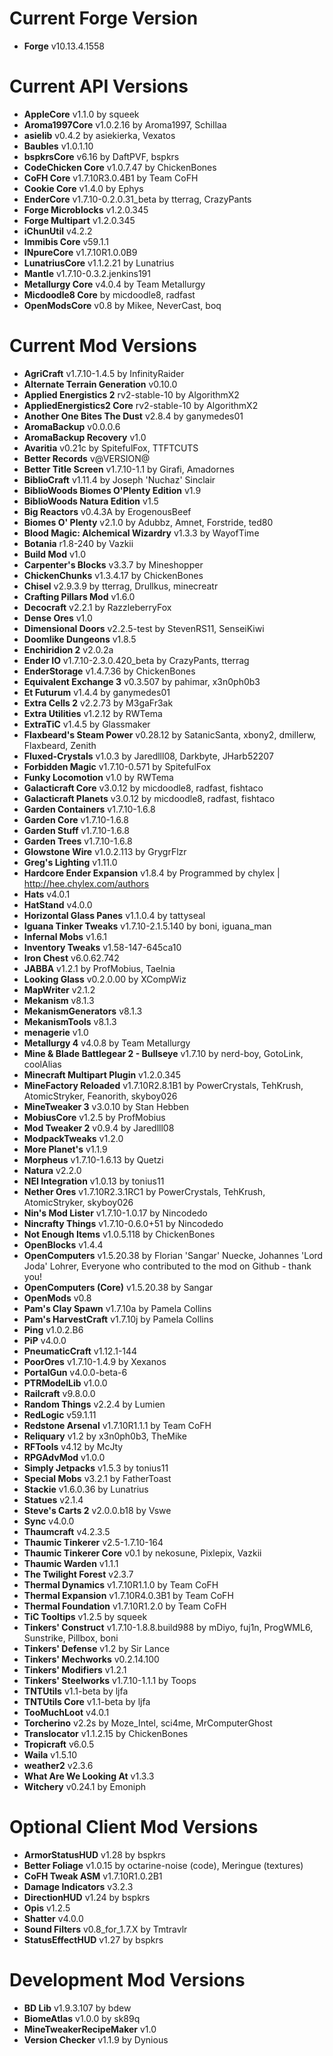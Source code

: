 Current Forge Version
=
- **Forge** v10.13.4.1558

Current API Versions
=
- **AppleCore** v1.1.0 by squeek
- **Aroma1997Core** v1.0.2.16 by Aroma1997, Schillaa
- **asielib** v0.4.2 by asiekierka, Vexatos
- **Baubles** v1.0.1.10
- **bspkrsCore** v6.16 by DaftPVF, bspkrs
- **CodeChicken Core** v1.0.7.47 by ChickenBones
- **CoFH Core** v1.7.10R3.0.4B1 by Team CoFH
- **Cookie Core** v1.4.0 by Ephys
- **EnderCore** v1.7.10-0.2.0.31_beta by tterrag, CrazyPants
- **Forge Microblocks** v1.2.0.345
- **Forge Multipart** v1.2.0.345
- **iChunUtil** v4.2.2
- **Immibis Core** v59.1.1
- **INpureCore** v1.7.10R1.0.0B9
- **LunatriusCore** v1.1.2.21 by Lunatrius
- **Mantle** v1.7.10-0.3.2.jenkins191
- **Metallurgy Core** v4.0.4 by Team Metallurgy
- **Micdoodle8 Core**  by micdoodle8, radfast
- **OpenModsCore** v0.8 by Mikee, NeverCast, boq

Current Mod Versions
=
- **AgriCraft** v1.7.10-1.4.5 by InfinityRaider
- **Alternate Terrain Generation** v0.10.0
- **Applied Energistics 2** rv2-stable-10 by AlgorithmX2
- **AppliedEnergistics2 Core** rv2-stable-10 by AlgorithmX2
- **Another One Bites The Dust** v2.8.4 by ganymedes01
- **AromaBackup** v0.0.0.6
- **AromaBackup Recovery** v1.0
- **Avaritia** v0.21c by SpitefulFox, TTFTCUTS
- **Better Records** v@VERSION@
- **Better Title Screen** v1.7.10-1.1 by Girafi, Amadornes
- **BiblioCraft** v1.11.4 by Joseph 'Nuchaz' Sinclair
- **BiblioWoods Biomes O'Plenty Edition** v1.9
- **BiblioWoods Natura Edition** v1.5
- **Big Reactors** v0.4.3A by ErogenousBeef
- **Biomes O' Plenty** v2.1.0 by Adubbz, Amnet, Forstride, ted80
- **Blood Magic: Alchemical Wizardry** v1.3.3 by WayofTime
- **Botania** r1.8-240 by Vazkii
- **Build Mod** v1.0
- **Carpenter's Blocks** v3.3.7 by Mineshopper
- **ChickenChunks** v1.3.4.17 by ChickenBones
- **Chisel** v2.9.3.9 by tterrag, Drullkus, minecreatr
- **Crafting Pillars Mod** v1.6.0
- **Decocraft** v2.2.1 by RazzleberryFox
- **Dense Ores** v1.0
- **Dimensional Doors** v2.2.5-test by StevenRS11, SenseiKiwi
- **Doomlike Dungeons** v1.8.5
- **Enchiridion 2** v2.0.2a
- **Ender IO** v1.7.10-2.3.0.420_beta by CrazyPants, tterrag
- **EnderStorage** v1.4.7.36 by ChickenBones
- **Equivalent Exchange 3** v0.3.507 by pahimar, x3n0ph0b3
- **Et Futurum** v1.4.4 by ganymedes01
- **Extra Cells 2** v2.2.73 by M3gaFr3ak
- **Extra Utilities** v1.2.12 by RWTema
- **ExtraTiC** v1.4.5 by Glassmaker
- **Flaxbeard's Steam Power** v0.28.12 by SatanicSanta, xbony2, dmillerw, Flaxbeard, Zenith
- **Fluxed-Crystals** v1.0.3 by Jaredlll08, Darkbyte, JHarb52207
- **Forbidden Magic** v1.7.10-0.571 by SpitefulFox
- **Funky Locomotion** v1.0 by RWTema
- **Galacticraft Core** v3.0.12 by micdoodle8, radfast, fishtaco
- **Galacticraft Planets** v3.0.12 by micdoodle8, radfast, fishtaco
- **Garden Containers** v1.7.10-1.6.8
- **Garden Core** v1.7.10-1.6.8
- **Garden Stuff** v1.7.10-1.6.8
- **Garden Trees** v1.7.10-1.6.8
- **Glowstone Wire** v1.0.2.113 by GrygrFlzr
- **Greg's Lighting** v1.11.0
- **Hardcore Ender Expansion** v1.8.4 by Programmed by chylex | http://hee.chylex.com/authors
- **Hats** v4.0.1
- **HatStand** v4.0.0
- **Horizontal Glass Panes** v1.1.0.4 by tattyseal
- **Iguana Tinker Tweaks** v1.7.10-2.1.5.140 by boni, iguana_man
- **Infernal Mobs** v1.6.1
- **Inventory Tweaks** v1.58-147-645ca10
- **Iron Chest** v6.0.62.742
- **JABBA** v1.2.1 by ProfMobius, Taelnia
- **Looking Glass** v0.2.0.00 by XCompWiz
- **MapWriter** v2.1.2
- **Mekanism** v8.1.3
- **MekanismGenerators** v8.1.3
- **MekanismTools** v8.1.3
- **menagerie** v1.0
- **Metallurgy 4** v4.0.8 by Team Metallurgy
- **Mine & Blade Battlegear 2 - Bullseye** v1.7.10 by nerd-boy, GotoLink, coolAlias
- **Minecraft Multipart Plugin** v1.2.0.345
- **MineFactory Reloaded** v1.7.10R2.8.1B1 by PowerCrystals, TehKrush, AtomicStryker, Feanorith, skyboy026
- **MineTweaker 3** v3.0.10 by Stan Hebben
- **MobiusCore** v1.2.5 by ProfMobius
- **Mod Tweaker 2** v0.9.4 by Jaredlll08
- **ModpackTweaks** v1.2.0
- **More Planet's** v1.1.9
- **Morpheus** v1.7.10-1.6.13 by Quetzi
- **Natura** v2.2.0
- **NEI Integration** v1.0.13 by tonius11
- **Nether Ores** v1.7.10R2.3.1RC1 by PowerCrystals, TehKrush, AtomicStryker, skyboy026
- **Nin's Mod Lister** v1.7.10-1.0.17 by Nincodedo
- **Nincrafty Things** v1.7.10-0.6.0+51 by Nincodedo
- **Not Enough Items** v1.0.5.118 by ChickenBones
- **OpenBlocks** v1.4.4
- **OpenComputers** v1.5.20.38 by Florian 'Sangar' Nuecke, Johannes 'Lord Joda' Lohrer, Everyone who contributed to the mod on Github - thank you!
- **OpenComputers (Core)** v1.5.20.38 by Sangar
- **OpenMods** v0.8
- **Pam's Clay Spawn** v1.7.10a by Pamela Collins
- **Pam's HarvestCraft** v1.7.10j by Pamela Collins
- **Ping** v1.0.2.B6
- **PiP** v4.0.0
- **PneumaticCraft** v1.12.1-144
- **PoorOres** v1.7.10-1.4.9 by Xexanos
- **PortalGun** v4.0.0-beta-6
- **PTRModelLib** v1.0.0
- **Railcraft** v9.8.0.0
- **Random Things** v2.2.4 by Lumien
- **RedLogic** v59.1.11
- **Redstone Arsenal** v1.7.10R1.1.1 by Team CoFH
- **Reliquary** v1.2 by x3n0ph0b3, TheMike
- **RFTools** v4.12 by McJty
- **RPGAdvMod** v1.0.0
- **Simply Jetpacks** v1.5.3 by tonius11
- **Special Mobs** v3.2.1 by FatherToast
- **Stackie** v1.6.0.36 by Lunatrius
- **Statues** v2.1.4
- **Steve's Carts 2** v2.0.0.b18 by Vswe
- **Sync** v4.0.0
- **Thaumcraft** v4.2.3.5
- **Thaumic Tinkerer** v2.5-1.7.10-164
- **Thaumic Tinkerer Core** v0.1 by nekosune, Pixlepix, Vazkii
- **Thaumic Warden** v1.1.1
- **The Twilight Forest** v2.3.7
- **Thermal Dynamics** v1.7.10R1.1.0 by Team CoFH
- **Thermal Expansion** v1.7.10R4.0.3B1 by Team CoFH
- **Thermal Foundation** v1.7.10R1.2.0 by Team CoFH
- **TiC Tooltips** v1.2.5 by squeek
- **Tinkers' Construct** v1.7.10-1.8.8.build988 by mDiyo, fuj1n, ProgWML6, Sunstrike, Pillbox, boni
- **Tinkers' Defense** v1.2 by Sir Lance
- **Tinkers' Mechworks** v0.2.14.100
- **Tinkers' Modifiers** v1.2.1
- **Tinkers' Steelworks** v1.7.10-1.1.1 by Toops
- **TNTUtils** v1.1-beta by ljfa
- **TNTUtils Core** v1.1-beta by ljfa
- **TooMuchLoot** v4.0.1
- **Torcherino** v2.2s by Moze_Intel, sci4me, MrComputerGhost
- **Translocator** v1.1.2.15 by ChickenBones
- **Tropicraft** v6.0.5
- **Waila** v1.5.10
- **weather2** v2.3.6
- **What Are We Looking At** v1.3.3
- **Witchery** v0.24.1 by Emoniph

Optional Client Mod Versions
=
- **ArmorStatusHUD** v1.28 by bspkrs
- **Better Foliage** v1.0.15 by octarine-noise (code), Meringue (textures)
- **CoFH Tweak ASM** v1.7.10R1.0.2B1
- **Damage Indicators** v3.2.3
- **DirectionHUD** v1.24 by bspkrs
- **Opis** v1.2.5
- **Shatter** v4.0.0
- **Sound Filters** v0.8_for_1.7.X by Tmtravlr
- **StatusEffectHUD** v1.27 by bspkrs

Development Mod Versions
=
- **BD Lib** v1.9.3.107 by bdew
- **BiomeAtlas** v1.0.0 by sk89q
- **MineTweakerRecipeMaker** v1.0
- **Version Checker** v1.1.9 by Dynious
